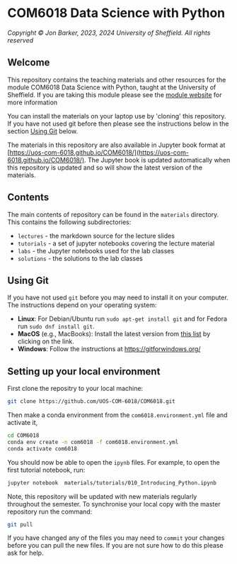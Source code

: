 # COM6018 Data Science with Python

*Copyright © Jon Barker, 2023, 2024 University of Sheffield. All rights reserved*

## Welcome

This repository contains the teaching materials and other resources for the module COM6018 Data Science with Python, taught at the University of Sheffield. If you are taking this module please see the [module website](https://vle.shef.ac.uk/ultra/courses/_108012_1/cl/outline) for more information

You can install the materials on your laptop use by 'cloning' this repository. If you have not used git before then please see the instructions below in the section [Using Git](#using-git) below.

The materials in this repository are also available in Jupyter book format at [https://uos-com-6018.github.io/COM6018/](https://uos-com-6018.github.io/COM6018/). The Jupyter book is updated automatically when this repository is updated and so will show the latest version of the materials.

## Contents

The main contents of repository can be found in the `materials` directory. This contains the following subdirectories:

* `lectures` - the markdown source for the lecture slides
* `tutorials` - a set of jupyter notebooks covering the lecture material
* `labs` - the Jupyter notebooks used for the lab classes
* `solutions` - the solutions to the lab classes

## Using Git

If you have not used `git` before you may need to install it on your computer. The instructions depend on your operating system:

* **Linux**: For Debian/Ubuntu run `sudo apt-get install git` and for Fedora run `sudo dnf install git`.
* **MacOS** (e.g., MacBooks): Install the latest version from [this list](https://sourceforge.net/projects/git-osx-installer/files/) by clicking on the link.
* **Windows**: Follow the instructions at <https://gitforwindows.org/>

## Setting up your local environment

First clone the repositry to your local machine:

```bash
git clone https://github.com/UOS-COM-6018/COM6018.git
```

Then make a conda environment from the `com6018.environment.yml` file and activate it,

```bash
cd COM6018
conda env create -n com6018 -f com6018.environment.yml
conda activate com6018
```

You should now be able to open the `ipynb` files. For example, to open the first tutorial notebook, run:

```bash
jupyter notebook  materials/tutorials/010_Introducing_Python.ipynb
```

Note, this repository will be updated with new materials regularly throughout the semester. To synchronise your local copy with the master repository run the command:

```bash
git pull
```

If you have changed any of the files you may need to `commit` your changes before you can pull the new files. If you are not sure how to do this please ask for help.
